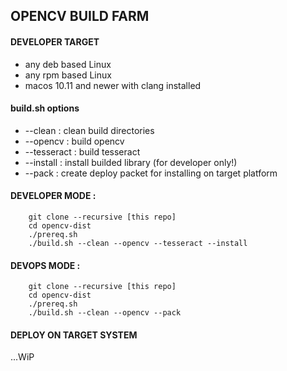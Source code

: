## OPENCV BUILD FARM

#### DEVELOPER TARGET 

* any deb based Linux 
* any rpm based Linux
* macos 10.11 and newer with clang installed


#### build.sh options
* --clean : clean build directories
* --opencv : build opencv
* --tesseract : build tesseract
* --install : install builded library (for developer only!)
* --pack : create deploy packet for installing on target platform


#### DEVELOPER MODE :

		git clone --recursive [this repo]
		cd opencv-dist
		./prereq.sh
		./build.sh --clean --opencv --tesseract --install 


#### DEVOPS MODE : 

		git clone --recursive [this repo]
		cd opencv-dist
		./prereq.sh
		./build.sh --clean --opencv --pack



#### DEPLOY ON TARGET SYSTEM

...WiP 		 
	
		



